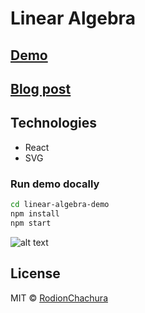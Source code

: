 # Linear Algebra
> 

## [Demo](https://radzionc.github.io/linear-algebra/)

## [Blog post](https://geekrodion.com/blog/linear-algebra)

## Technologies
* React
* SVG

### Run demo docally
```bash
cd linear-algebra-demo
npm install
npm start
```

![alt text](https://cdn-images-1.medium.com/max/800/1*4yaaTk2eqnmn19nyorh-HA.png)

## License

MIT © [RodionChachura](https://geekrodion.com)
